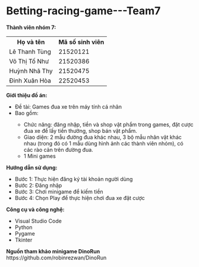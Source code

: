 # Betting-racing-game---Team7
<p> <b>Thành viên nhóm 7:</b>
      <table>
        <tr>
            <th>Họ và tên</th>
            <th>Mã số sinh viên</th>
        </tr>
        <tr>
            <td>Lê Thanh Tùng</td>
            <td>21520121</td>
        </tr>
        <tr>
            <td>Võ Thị Tố Như</td>
            <td>21520386</td>
        </tr>
        <tr>
            <td>Huỳnh Nhã Thy</td>
            <td>21520475</td>
        </tr>
		<tr>
            <td>Đinh Xuân Hòa</td>
            <td>22520453</td>
        </tr>
    </table>
</p>

<p> <b>Giới thiệu đồ án:</b>
  <ul> 
    <li>Đề tài: Games đua xe trên máy tính cá nhân</li>
    <li>Bao gồm:</li>
    <ul>
      <li>Chức năng: đăng nhập, tiền và shop vật phẩm trong games, đặt cược đua xe để lấy tiền thưởng, shop bán vật phẩm.</li>
      <li>Giao diện: 2 mẫu đường đua khác nhau, 3 bộ mẫu nhân vật khác nhau (trong đó có 1 mẫu dùng hình ảnh các thành viên nhóm), có các rào cản trên đường đua.</li>
      <li>1 Mini games</li>
    </ul>
  </ul>
</p>

<p> <b>Hướng dẫn sử dụng: </b>
  <ul>
	  <li>Bước 1: Thực hiện đăng ký tài khoản người dùng</li>
	  <li>Bước 2: Đăng nhập</li>
	  <li>Bước 3: Chơi minigame để kiếm tiền</li>
	  <li>Bước 4: Chọn Play để thực hiện chơi đua xe đặt cược</li>
  </ul>
</p>

<p> <b> Công cụ và công nghệ: </b>
  <ul>
	  <li>Visual Studio Code</li>
	  <li>Python</li>
	  <li>Pygame</li>
	  <li>Tkinter</li>
  </ul>
</p>

<p> <b> Nguồn tham khảo minigame DinoRun </b>
<br> https://github.com/robinrezwan/DinoRun
</p>
